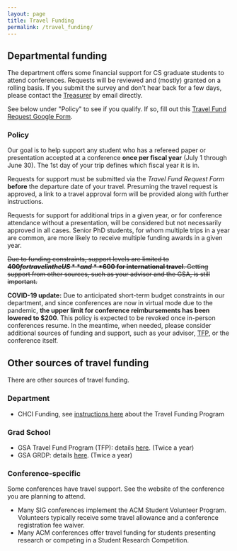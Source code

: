 ```yaml
---
layout: page
title: Travel Funding
permalink: /travel_funding/
---
```


## <a name="Departmentalfunding"></a>Departmental funding<a href="#Departmentalfunding"><i class="fa fa-link" aria-hidden="true"></i></a>

The department offers some financial support for CS graduate students to attend conferences.
Requests will be reviewed and (mostly) granted on a rolling basis.
If you submit the survey and don't hear back for a few days, please contact the [Treasurer](/officers/) by email directly.

See below under "Policy" to see if you qualify.
If so, fill out this [Travel Fund Request Google Form](https://docs.google.com/forms/d/e/1FAIpQLSc5SDVLgrrGsBzj25m_ChcLwIUKeVY7qhzA7-c957jbNfxnJQ/viewform?usp=sf_link).

### <a name="Policy"></a>Policy<a href="#Policy"><i class="fa fa-link" aria-hidden="true"></i></a>

Our goal is to help support any student who has a refereed paper or
presentation accepted at a conference **once per fiscal year** (July 1
through June 30). The 1st day of your trip defines which fiscal year it
is in.

Requests for support must be submitted via the *Travel Fund Request Form* **before**
the departure date of your travel. Presuming the travel request is approved, a
link to a travel approval form will be provided along with further instructions.

Requests for support for additional trips in a given year, or for
conference attendance without a presentation, will be considered but
not necessarily approved in all cases. Senior PhD students, for whom
multiple trips in a year are common, are more likely to receive multiple
funding awards in a given year.

<s>Due to funding constraints, support levels are limited to
**$400 for travel in the US** and **$600 for international travel**. Getting
support from other sources, such as your advisor and the GSA, is still
important.</s>

**COVID-19 update:** Due to anticipated short-term budget constraints in our department, and since conferences are now in virtual mode due to the pandemic, **the upper limit for conference reimbursements has been lowered to $200**. This policy is expected to be revoked once in-person conferences resume. In the meantime, when needed, please consider additional sources of funding and support, such as your advisor, [TFP](https://blogs.lt.vt.edu/graduatestudentassembly/what-we-can-offer-you/funding-opportunities/travel-fund-program/), or the conference itself.

## <a name="Othersourcesoftravelfunding"></a>Other sources of travel funding<a href="#Othersourcesoftravelfunding"><i class="fa fa-link" aria-hidden="true"></i></a>

There are other sources of travel funding.

### <a name="Department"></a>Department<a href="#Department"><i class="fa fa-link" aria-hidden="true"></i></a>

- CHCI Funding, see [instructions here](http://hci.vt.edu/programs/) about the Travel Funding Program

### <a name="Gradschool"></a>Grad School<a href="#Gradschool"><i class="fa fa-link" aria-hidden="true"></i></a>

- GSA Travel Fund Program (TFP): details [here](https://blogs.lt.vt.edu/graduatestudentassembly/what-we-can-offer-you/funding-opportunities/travel-fund-program/). (Twice a year)
- GSA GRDP: details [here](https://blogs.lt.vt.edu/graduatestudentassembly/what-we-can-offer-you/funding-opportunities/graduate-research-development-program/). (Twice a year)

### <a name="Conference-specific"></a>Conference-specific<a href="#Conference-specific"><i class="fa fa-link" aria-hidden="true"></i></a>

Some conferences have travel support. See the website of the conference you are planning to attend.

- Many SIG conferences implement the ACM Student Volunteer Program. Volunteers typically receive some travel allowance and a conference registration fee waiver.
- Many ACM conferences offer travel funding for students presenting research or competing in a Student Research Competition.
